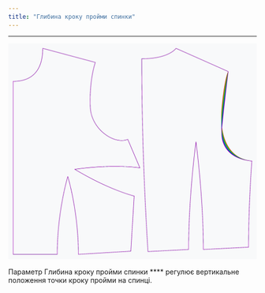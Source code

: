 ```yaml
---
title: "Глибина кроку пройми спинки"
---
```


***

![Вплив параметра глибини кроку пройми спинки на викрійку](sample.png)

Параметр Глибина кроку пройми спинки **** регулює вертикальне положення точки кроку пройми на спинці.




